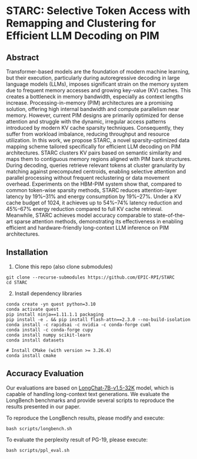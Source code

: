 # STARC: Selective Token Access with Remapping and Clustering for Efficient LLM Decoding on PIM

## Abstract
Transformer-based models are the foundation of modern machine learning, but their execution, particularly during autoregressive decoding in large language models (LLMs), imposes significant strain on the memory system due to frequent memory accesses and growing key-value (KV) caches. This creates a bottleneck in memory bandwidth, especially as context lengths increase. Processing-in-memory (PIM) architectures are a promising solution, offering high internal bandwidth and compute parallelism near memory. However, current PIM designs are primarily optimized for dense attention and struggle with the dynamic, irregular access patterns introduced by modern KV cache sparsity techniques. Consequently, they suffer from workload imbalance, reducing throughput and resource utilization. In this work, we propose STARC, a novel sparsity-optimized data mapping scheme tailored specifically for efficient LLM decoding on PIM architectures. STARC clusters KV pairs based on semantic similarity and maps them to contiguous memory regions aligned with PIM bank structures. During decoding, queries retrieve relevant tokens at cluster granularity by matching against precomputed centroids, enabling selective attention and parallel processing without frequent reclustering or data movement overhead. Experiments on the HBM-PIM system show that, compared to common token-wise sparsity methods, STARC reduces attention-layer latency by 19%–31% and energy consumption by 19%–27%. Under a KV cache budget of 1024, it achieves up to 54%–74% latency reduction and 45%–67% energy reduction compared to full KV cache retrieval. Meanwhile, STARC achieves model accuracy comparable to state-of-the-art sparse attention methods, demonstrating its effectiveness in enabling efficient and hardware-friendly long-context LLM inference on PIM architectures.


## Installation
1. Clone this repo (also clone submodules)
```
git clone --recurse-submodules https://github.com/EPIC-RPI/STARC
cd STARC
```
2. Install dependency libraries
```
conda create -yn quest python=3.10
conda activate quest
pip install ninja==1.11.1.1 packaging
pip install -e . && pip install flash-attn==2.3.0 --no-build-isolation
conda install -c rapidsai -c nvidia -c conda-forge cuml
conda install -c conda-forge cupy
conda install numpy scikit-learn
conda install datasets

# Install CMake (with version >= 3.26.4)
conda install cmake
```


## Accuracy Evaluation
Our evaluations are based on [LongChat-7B-v1.5-32K](https://huggingface.co/lmsys/longchat-7b-v1.5-32k?clone=true) model, which is capable of handling long-context text generations. We evaluate the LongBench benchmarks and provide several scripts to reproduce the results presented in our paper.

To reproduce the LongBench results, please modify and execute:
```
bash scripts/longbench.sh
```

To evaluate the perplexity result of PG-19, please execute:
```
bash scripts/ppl_eval.sh
```